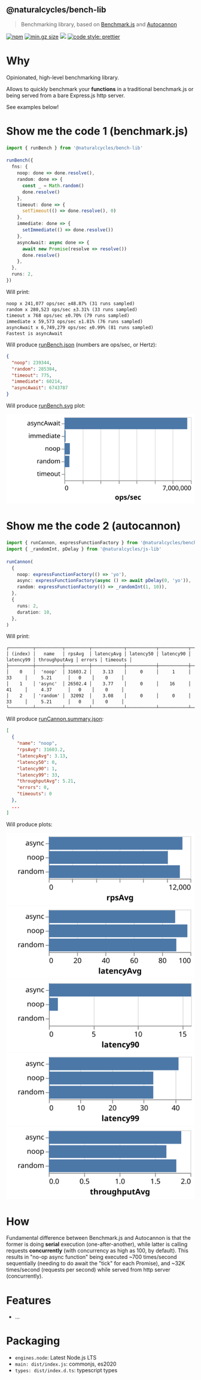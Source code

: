 ## @naturalcycles/bench-lib

> Benchmarking library, based on [Benchmark.js](https://github.com/bestiejs/benchmark.js/) and
> [Autocannon](https://github.com/mcollina/autocannon)

[![npm](https://img.shields.io/npm/v/@naturalcycles/bench-lib/latest.svg)](https://www.npmjs.com/package/@naturalcycles/bench-lib)
[![min.gz size](https://badgen.net/bundlephobia/minzip/@naturalcycles/bench-lib)](https://bundlephobia.com/result?p=@naturalcycles/bench-lib)
[![](https://circleci.com/gh/NaturalCycles/bench-lib.svg?style=shield&circle-token=123)](https://circleci.com/gh/NaturalCycles/bench-lib)
[![code style: prettier](https://img.shields.io/badge/code_style-prettier-ff69b4.svg?style=flat-square)](https://github.com/prettier/prettier)

# Why

Opinionated, high-level benchmarking library.

Allows to quickly benchmark your **functions** in a traditional benchmark.js or being served from a
bare Express.js http server.

See examples below!

# Show me the code 1 (benchmark.js)

```typescript
import { runBench } from '@naturalcycles/bench-lib'

runBench({
  fns: {
    noop: done => done.resolve(),
    random: done => {
      const _ = Math.random()
      done.resolve()
    },
    timeout: done => {
      setTimeout(() => done.resolve(), 0)
    },
    immediate: done => {
      setImmediate(() => done.resolve())
    },
    asyncAwait: async done => {
      await new Promise(resolve => resolve())
      done.resolve()
    },
  },
  runs: 2,
})
```

Will print:

```
noop x 241,077 ops/sec ±48.87% (31 runs sampled)
random x 280,523 ops/sec ±3.31% (33 runs sampled)
timeout x 768 ops/sec ±0.70% (79 runs sampled)
immediate x 59,573 ops/sec ±1.81% (76 runs sampled)
asyncAwait x 6,749,279 ops/sec ±0.99% (81 runs sampled)
Fastest is asyncAwait
```

Will produce [runBench.json](./demo/runBench.json) (numbers are ops/sec, or Hertz):

```json
{
  "noop": 239344,
  "random": 285384,
  "timeout": 775,
  "immediate": 60214,
  "asyncAwait": 6743787
}
```

Will produce [runBench.svg](./demo/runBench.svg) plot:

![runBench.svg](./demo/runBench.svg)

# Show me the code 2 (autocannon)

```typescript
import { runCannon, expressFunctionFactory } from '@naturalcycles/bench-lib'
import { _randomInt, pDelay } from '@naturalcycles/js-lib'

runCannon(
  {
    noop: expressFunctionFactory(() => 'yo'),
    async: expressFunctionFactory(async () => await pDelay(0, 'yo')),
    random: expressFunctionFactory(() => _randomInt(1, 10)),
  },
  {
    runs: 2,
    duration: 10,
  },
)
```

Will print:

```
┌─────────┬──────────┬─────────┬────────────┬───────────┬───────────┬───────────┬───────────────┬────────┬──────────┐
│ (index) │   name   │ rpsAvg  │ latencyAvg │ latency50 │ latency90 │ latency99 │ throughputAvg │ errors │ timeouts │
├─────────┼──────────┼─────────┼────────────┼───────────┼───────────┼───────────┼───────────────┼────────┼──────────┤
│    0    │  'noop'  │ 31603.2 │    3.13    │     0     │     1     │    33     │     5.21      │   0    │    0     │
│    1    │ 'async'  │ 26502.4 │    3.77    │     0     │    16     │    41     │     4.37      │   0    │    0     │
│    2    │ 'random' │  32092  │    3.08    │     0     │     0     │    33     │     5.21      │   0    │    0     │
└─────────┴──────────┴─────────┴────────────┴───────────┴───────────┴───────────┴───────────────┴────────┴──────────┘
```

Will produce [runCannon.summary.json](./demo/runCannon.json):

```json
[
  {
    "name": "noop",
    "rpsAvg": 31603.2,
    "latencyAvg": 3.13,
    "latency50": 0,
    "latency90": 1,
    "latency99": 33,
    "throughputAvg": 5.21,
    "errors": 0,
    "timeouts": 0
  },
  ...
]
```

Will produce plots:

![](./demo/runCannon.rpsAvg.svg) ![](./demo/runCannon.latencyAvg.svg)
![](./demo/runCannon.latency90.svg) ![](./demo/runCannon.latency99.svg)
![](./demo/runCannon.throughputAvg.svg)

# How

Fundamental difference between Benchmark.js and Autocannon is that the former is doing **serial**
execution (one-after-another), while latter is calling requests **concurrently** (with concurrency
as high as 100, by default). This results in "no-op async function" being executed ~700 times/second
sequentially (needing to do await the "tick" for each Promise), and ~32K times/second (requests per
second) while served from http server (concurrently).

# Features

- ...

# Packaging

- `engines.node`: Latest Node.js LTS
- `main: dist/index.js`: commonjs, es2020
- `types: dist/index.d.ts`: typescript types
